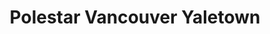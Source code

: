 ---
title: "Polestar Vancouver Yaletown"
url: /vancouver/polestar-vancouver-yaletown/
shop: Autohaus
---